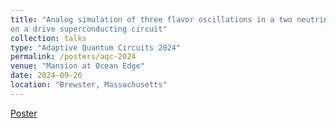 ```yaml
---
title: "Analog simulation of three flavor oscillations in a two neutrino system
on a drive superconducting circuit"
collection: talks
type: "Adaptive Quantum Circuits 2024"
permalink: /posters/aqc-2024
venue: "Mansion at Ocean Edge"
date: 2024-09-26
location: "Brewster, Massachusetts"
---
```


[Poster](https://nmaterise.github.io/files/aqc_two_neutrino_240926.pdf)
